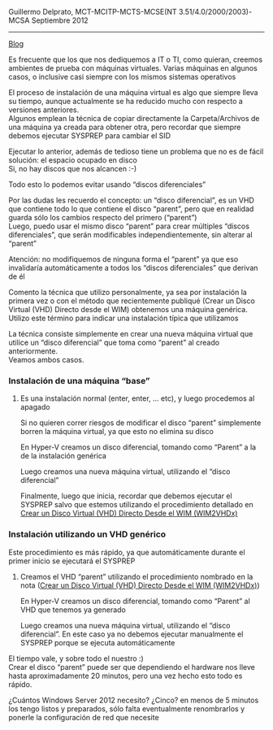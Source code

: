   Guillermo Delprato, MCT-MCITP-MCTS-MCSE(NT 3.51/4.0/2000/2003)-MCSA   Septiembre 2012
  --------------------------------------------------------------------- -----------------
  [Blog](http://windowserver.wordpress.com/)

Es frecuente que los que nos dediquemos a IT o TI, como quieran, creemos
ambientes de prueba con máquinas virtuales. Varias máquinas en algunos
casos, o inclusive casi siempre con los mismos sistemas operativos

El proceso de instalación de una máquina virtual es algo que siempre
lleva su tiempo, aunque actualmente se ha reducido mucho con respecto a
versiones anteriores.\
Algunos emplean la técnica de copiar directamente la Carpeta/Archivos de
una máquina ya creada para obtener otra, pero recordar que siempre
debemos ejecutar SYSPREP para cambiar el SID

Ejecutar lo anterior, además de tedioso tiene un problema que no es de
fácil solución: el espacio ocupado en disco\
Si, no hay discos que nos alcancen :-)

Todo esto lo podemos evitar usando “discos diferenciales”

Por las dudas les recuerdo el concepto: un “disco diferencial”, es un
VHD que contiene todo lo que contiene el disco “parent”, pero que en
realidad guarda sólo los cambios respecto del primero (“parent”)\
Luego, puedo usar el mismo disco “parent” para crear múltiples “discos
diferenciales”, que serán modificables independientemente, sin alterar
al “parent”

Atención: no modifiquemos de ninguna forma el “parent” ya que eso
invalidaría automáticamente a todos los “discos diferenciales” que
derivan de él

Comento la técnica que utilizo personalmente, ya sea por instalación la
primera vez o con el método que recientemente publiqué (Crear un Disco
Virtual (VHD) Directo desde el WIM) obtenemos una máquina genérica.
Utilizo este término para indicar una instalación típica que utilizamos

La técnica consiste simplemente en crear una nueva máquina virtual que
utilice un “disco diferencial” que toma como “parent” al creado
anteriormente.\
Veamos ambos casos.

### Instalación de una máquina “base”

1.  Es una instalación normal (enter, enter, … etc), y luego procedemos
    al apagado

    Si no quieren correr riesgos de modificar el disco “parent”
    simplemente borren la máquina virtual, ya que esto no elimina su
    disco

    En Hyper-V creamos un disco diferencial, tomando como “Parent” a la
    de la instalación genérica

    Luego creamos una nueva máquina virtual, utilizando el “disco
    diferencial”

    Finalmente, luego que inicia, recordar que debemos ejecutar el
    SYSPREP salvo que estemos utilizando el procedimiento detallado en
    [Crear un Disco Virtual (VHD) Directo Desde el
    WIM (WIM2VHDx)](http://windowserver.wordpress.com/2012/08/03/demostracin-crear-un-disco-virtual-vhd-directo-desde-el-wim-wim2vhdx/)

### Instalación utilizando un VHD genérico

Este procedimiento es más rápido, ya que automáticamente durante el
primer inicio se ejecutará el SYSPREP

1.  Creamos el VHD “parent” utilizando el procedimiento nombrado en la
    nota ([Crear un Disco Virtual (VHD) Directo Desde el
    WIM (WIM2VHDx)](http://windowserver.wordpress.com/2012/08/03/demostracin-crear-un-disco-virtual-vhd-directo-desde-el-wim-wim2vhdx/))

    En Hyper-V creamos un disco diferencial, tomando como “Parent” al
    VHD que tenemos ya generado

    Luego creamos una nueva máquina virtual, utilizando el
    “disco diferencial”. En este caso ya no debemos ejecutar manualmente
    el SYSPREP porque se ejecuta automáticamente

El tiempo vale, y sobre todo el nuestro :)\
Crear el disco “parent” puede ser que dependiendo el hardware nos lleve
hasta aproximadamente 20 minutos, pero una vez hecho esto todo es
rápido.

¿Cuántos Windows Server 2012 necesito? ¿Cinco? en menos de 5 minutos los
tengo listos y preparados, sólo falta eventualmente renombrarlos y
ponerle la configuración de red que necesite

